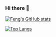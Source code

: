 ### Hi there 👋

<!--
**fgu30/fgu30** is a ✨ _special_ ✨ repository because its `README.md` (this file) appears on your GitHub profile.

Here are some ideas to get you started:

- 🔭 I’m currently working on ...
- 🌱 I’m currently learning ...
- 👯 I’m looking to collaborate on ...
- 🤔 I’m looking for help with ...
- 💬 Ask me about ...
- 📫 How to reach me: 
- 😄 Pronouns: ...
- ⚡ Fun fact: ...
-->
[![Feng's GitHub stats](https://github-readme-stats-beta-blush.vercel.app/api?username=fgu30)](github-readme-stats-beta-blush.vercel.app)

[![Top Langs](https://github-readme-stats-beta-blush.vercel.app/api/top-langs/?username=fgu30&langs_count=8&count_private=true&layout=compact)](https://github-readme-stats-beta-blush.vercel.app)


